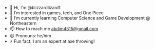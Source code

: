 - 👋 Hi, I’m @blizzardlizard1
- 👀 I’m interested in games, tech, and One Piece
- 🌱 I’m currently learning Computer Science and Game Development @ Northeastern
- 📫 How to reach me abdim4515@gmail.com
- 😄 Pronouns: he/him
- ⚡ Fun fact: I am an expert at axe throwing!

<!---
blizzardlizard1/blizzardlizard1 is a ✨ special ✨ repository because its `README.md` (this file) appears on your GitHub profile.
You can click the Preview link to take a look at your changes.
--->
